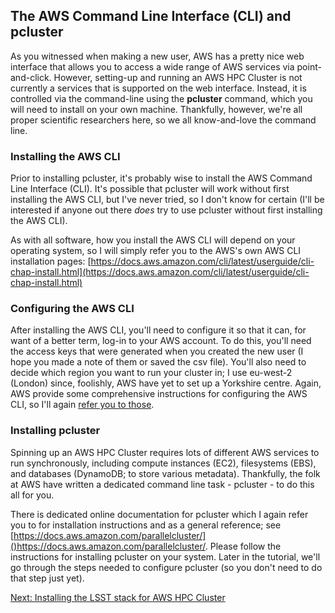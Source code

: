 ## The AWS Command Line Interface (CLI) and pcluster

As you witnessed when making a new user, AWS has a pretty nice web interface that allows you to access a wide range of AWS services via point-and-click. However, setting-up and running an AWS HPC Cluster is not currently a services that is supported on the web interface. Instead, it is controlled via the command-line using the **pcluster** command, which you will need to install on your own machine. Thankfully, however, we're all proper scientific researchers here, so we all know-and-love the command line.

### Installing the AWS CLI

Prior to installing pcluster, it's probably wise to install the AWS Command Line Interface (CLI). It's possible that pcluster will work without first installing the AWS CLI, but I've never tried, so I don't know for certain (I'll be interested if anyone out there *does* try to use pcluster without first installing the AWS CLI).

As with all software, how you install the AWS CLI will depend on your operating system, so I will simply refer you to the AWS's own AWS CLI installation pages: [https://docs.aws.amazon.com/cli/latest/userguide/cli-chap-install.html](https://docs.aws.amazon.com/cli/latest/userguide/cli-chap-install.html)

### Configuring the AWS CLI

After installing the AWS CLI, you'll need to configure it so that it can, for want of a better term, log-in to your AWS account. To do this, you'll need the access keys that were generated when you created the new user (I hope you made a note of them or saved the csv file). You'll also need to decide which region you want to run your cluster in; I use eu-west-2 (London) since, foolishly, AWS have yet to set up a Yorkshire centre. Again, AWS provide some comprehensive instructions for configuring the AWS CLI, so I'll again [refer you to those](https://docs.aws.amazon.com/cli/latest/userguide/cli-chap-install.html).

### Installing pcluster

Spinning up an AWS HPC Cluster requires lots of different AWS services to run synchronously, including compute instances (EC2), filesystems (EBS), and databases (DynamoDB; to store various metadata). Thankfully, the folk at AWS have written a dedicated command line task - pcluster - to do this all for you.

There is dedicated online documentation for pcluster which I again refer you to for installation instructions and as a general reference; see [https://docs.aws.amazon.com/parallelcluster/]()https://docs.aws.amazon.com/parallelcluster/. Please follow the instructions for installing pcluster on your system. Later in the tutorial, we'll go through the steps needed to configure pcluster (so you don't need to do that step just yet).

[Next: Installing the LSST stack for AWS HPC Cluster](./lsstinstall.md)
